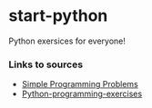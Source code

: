 # start-python
Python exersices for everyone!

### Links to sources
 + [Simple Programming Problems](https://adriann.github.io/programming_problems.html)  
 + [Python-programming-exercises](https://github.com/zhiwehu/Python-programming-exercises/blob/master/100%2B%20Python%20challenging%20programming%20exercises.txt)
